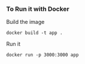 ### To Run it with Docker

Build the image

```
docker build -t app .
```
Run it

```
docker run -p 3000:3000 app
```


